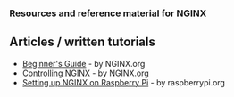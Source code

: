 ### Resources and reference material for NGINX

## Articles / written tutorials

- [Beginner's Guide](http://nginx.org/en/docs/beginners_guide.html) - by NGINX.org
- [Controlling NGINX](http://nginx.org/en/docs/control.html) - by NGINX.org
- [Setting up NGINX on Raspberry Pi](https://www.raspberrypi.org/documentation/remote-access/web-server/nginx.md) - by raspberrypi.org
